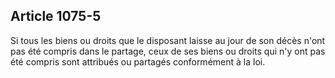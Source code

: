 Article 1075-5
----
Si tous les biens ou droits que le disposant laisse au jour de son décès n'ont
pas été compris dans le partage, ceux de ses biens ou droits qui n'y ont pas été
compris sont attribués ou partagés conformément à la loi.
